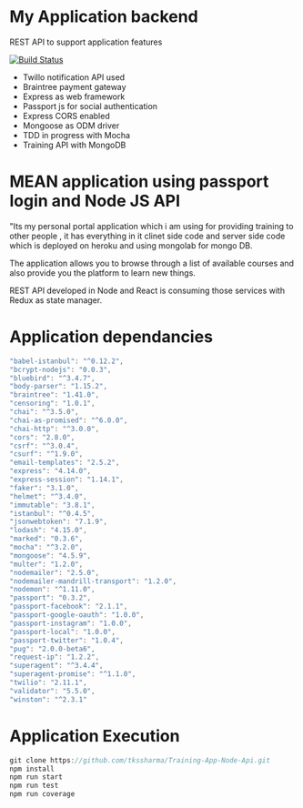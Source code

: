 # My Application backend

REST API to support application features

[![Build Status](https://travis-ci.org/tkssharma/Training-App-Node-Api.svg?branch=master)](https://travis-ci.org/tkssharma/Training-App-Node-Api)

  - Twillo notification API used
  - Braintree payment gateway
  - Express as web framework
  - Passport js for social authentication
  - Express CORS enabled
  - Mongoose as ODM driver
  - TDD in progress with Mocha
  - Training API with MongoDB

# MEAN application using passport login and Node JS API #

"Its my personal portal application which i am using for providing training to other people , it has everything in it clinet side code and server side code which is deployed on heroku and using mongolab for mongo DB.

The application allows you to browse through a list of available courses and also provide you the platform to learn new things.

REST API developed in Node and React is consuming those services with Redux as state manager.

# Application dependancies
```javascript
"babel-istanbul": "^0.12.2",
"bcrypt-nodejs": "0.0.3",
"bluebird": "^3.4.7",
"body-parser": "1.15.2",
"braintree": "1.41.0",
"censoring": "1.0.1",
"chai": "^3.5.0",
"chai-as-promised": "^6.0.0",
"chai-http": "^3.0.0",
"cors": "2.8.0",
"csrf": "^3.0.4",
"csurf": "^1.9.0",
"email-templates": "2.5.2",
"express": "4.14.0",
"express-session": "1.14.1",
"faker": "3.1.0",
"helmet": "^3.4.0",
"immutable": "3.8.1",
"istanbul": "^0.4.5",
"jsonwebtoken": "7.1.9",
"lodash": "4.15.0",
"marked": "0.3.6",
"mocha": "^3.2.0",
"mongoose": "4.5.9",
"multer": "1.2.0",
"nodemailer": "2.5.0",
"nodemailer-mandrill-transport": "1.2.0",
"nodemon": "^1.11.0",
"passport": "0.3.2",
"passport-facebook": "2.1.1",
"passport-google-oauth": "1.0.0",
"passport-instagram": "1.0.0",
"passport-local": "1.0.0",
"passport-twitter": "1.0.4",
"pug": "2.0.0-beta6",
"request-ip": "1.2.2",
"superagent": "^3.4.4",
"superagent-promise": "^1.1.0",
"twilio": "2.11.1",
"validator": "5.5.0",
"winston": "^2.3.1"
```

# Application Execution
```javascript
git clone https://github.com/tkssharma/Training-App-Node-Api.git
npm install
npm run start
npm run test
npm run coverage
```
